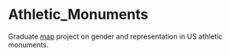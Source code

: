 # Athletic_Monuments
Graduate [map](https://ui-libraries.github.io/Studio_Map_Projects/Athletic_Monuments/index.html) project on gender and representation in US athletic monuments.
